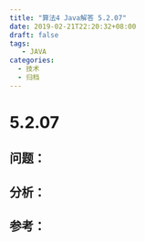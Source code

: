 ```yaml
---
title: "算法4 Java解答 5.2.07"
date: 2019-02-21T22:20:32+08:00
draft: false
tags:
   - JAVA
categories:
  - 技术
  - 归档
---
```



# 5.2.07

## 问题：


## 分析：


## 参考：


